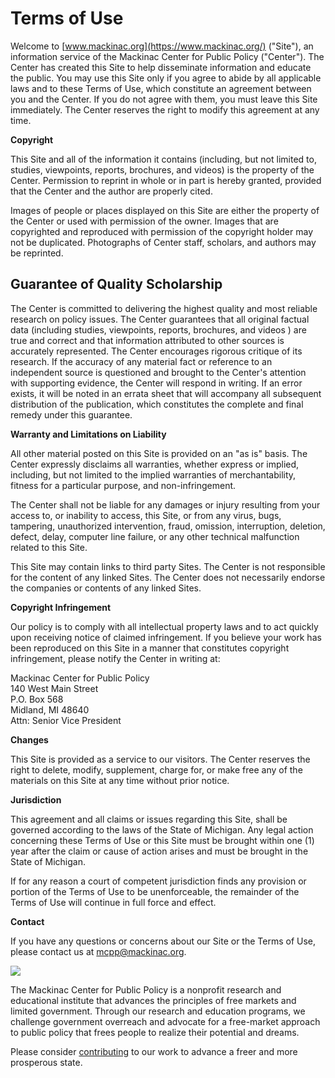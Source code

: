 Terms of Use
============

Welcome to [www.mackinac.org](https://www.mackinac.org/) ("Site"), an information service of the Mackinac Center for Public Policy ("Center"). The Center has created this Site to help disseminate information and educate the public. You may use this Site only if you agree to abide by all applicable laws and to these Terms of Use, which constitute an agreement between you and the Center. If you do not agree with them, you must leave this Site immediately. The Center reserves the right to modify this agreement at any time.

**Copyright**

This Site and all of the information it contains (including, but not limited to, studies, viewpoints, reports, brochures, and videos) is the property of the Center. Permission to reprint in whole or in part is hereby granted, provided that the Center and the author are properly cited.

Images of people or places displayed on this Site are either the property of the Center or used with permission of the owner. Images that are copyrighted and reproduced with permission of the copyright holder may not be duplicated. Photographs of Center staff, scholars, and authors may be reprinted.

Guarantee of Quality Scholarship
--------------------------------

The Center is committed to delivering the highest quality and most reliable research on policy issues. The Center guarantees that all original factual data (including studies, viewpoints, reports, brochures, and videos ) are true and correct and that information attributed to other sources is accurately represented. The Center encourages rigorous critique of its research. If the accuracy of any material fact or reference to an independent source is questioned and brought to the Center's attention with supporting evidence, the Center will respond in writing. If an error exists, it will be noted in an errata sheet that will accompany all subsequent distribution of the publication, which constitutes the complete and final remedy under this guarantee.

**Warranty and Limitations on Liability**

All other material posted on this Site is provided on an "as is" basis. The Center expressly disclaims all warranties, whether express or implied, including, but not limited to the implied warranties of merchantability, fitness for a particular purpose, and non-infringement.

The Center shall not be liable for any damages or injury resulting from your access to, or inability to access, this Site, or from any virus, bugs, tampering, unauthorized intervention, fraud, omission, interruption, deletion, defect, delay, computer line failure, or any other technical malfunction related to this Site.

This Site may contain links to third party Sites. The Center is not responsible for the content of any linked Sites. The Center does not necessarily endorse the companies or contents of any linked Sites.

**Copyright Infringement**

Our policy is to comply with all intellectual property laws and to act quickly upon receiving notice of claimed infringement. If you believe your work has been reproduced on this Site in a manner that constitutes copyright infringement, please notify the Center in writing at:

Mackinac Center for Public Policy  
140 West Main Street  
P.O. Box 568  
Midland, MI 48640  
Attn: Senior Vice President

**Changes**

This Site is provided as a service to our visitors. The Center reserves the right to delete, modify, supplement, charge for, or make free any of the materials on this Site at any time without prior notice.

**Jurisdiction**

This agreement and all claims or issues regarding this Site, shall be governed according to the laws of the State of Michigan. Any legal action concerning these Terms of Use or this Site must be brought within one (1) year after the claim or cause of action arises and must be brought in the State of Michigan.

If for any reason a court of competent jurisdiction finds any provision or portion of the Terms of Use to be unenforceable, the remainder of the Terms of Use will continue in full force and effect.

**Contact**

If you have any questions or concerns about our Site or the Terms of Use, please contact us at [mcpp@mackinac.org](mailto:mcpp@mackinac.org).

![](/include/images/logo.svg)

The Mackinac Center for Public Policy is a nonprofit research and educational institute that advances the principles of free markets and limited government. Through our research and education programs, we challenge government overreach and advocate for a free-market approach to public policy that frees people to realize their potential and dreams.

Please consider [contributing](https://www.mackinac.org/donate) to our work to advance a freer and more prosperous state.
